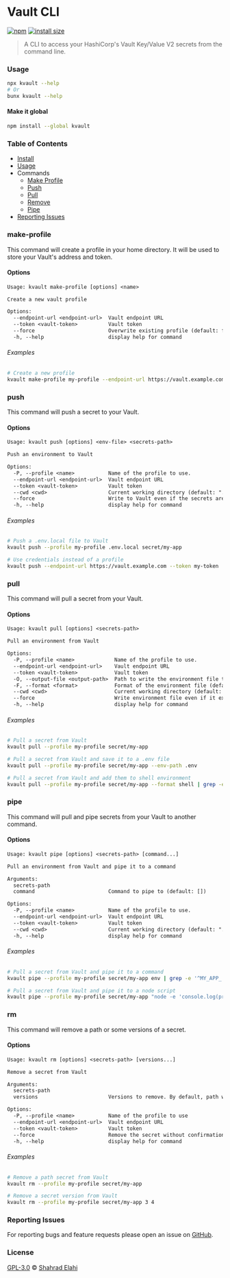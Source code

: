 # Vault CLI

[![npm](https://img.shields.io/npm/v/kvault)](https://www.npmjs.com/package/kvault)
[![install size](https://packagephobia.com/badge?p=kvault)](https://packagephobia.com/result?p=kvault)

> A CLI to access your HashiCorp's Vault Key/Value V2 secrets from the command line.

### Usage

```bash
npx kvault --help
# Or
bunx kvault --help
```

#### Make it global

```bash
npm install --global kvault
```

### Table of Contents

- [Install](#make-it-global)
- [Usage](#usage)
- Commands
  - [Make Profile](#make-profile)
  - [Push](#push)
  - [Pull](#pull)
  - [Remove](#rm)
  - [Pipe](#pipe)
- [Reporting Issues](#reporting-issues)

### make-profile

This command will create a profile in your home directory. It will be used to store your Vault's address and token.

#### Options

```txt
Usage: kvault make-profile [options] <name>

Create a new vault profile

Options:
  --endpoint-url <endpoint-url>  Vault endpoint URL
  --token <vault-token>          Vault token
  --force                        Overwrite existing profile (default: false)
  -h, --help                     display help for command
```

###### Examples

```bash
# Create a new profile
kvault make-profile my-profile --endpoint-url https://vault.example.com --token my-token
```

### push

This command will push a secret to your Vault.

#### Options

```txt
Usage: kvault push [options] <env-file> <secrets-path>

Push an environment to Vault

Options:
  -P, --profile <name>           Name of the profile to use.
  --endpoint-url <endpoint-url>  Vault endpoint URL
  --token <vault-token>          Vault token
  --cwd <cwd>                    Current working directory (default: ".")
  --force                        Write to Vault even if the secrets are in conflict (default: false)
  -h, --help                     display help for command
```

###### Examples

```bash
# Push a .env.local file to Vault
kvault push --profile my-profile .env.local secret/my-app

# Use credentials instead of a profile
kvault push --endpoint-url https://vault.example.com --token my-token .env.local secret/my-app
```

### pull

This command will pull a secret from your Vault.

#### Options

```txt
Usage: kvault pull [options] <secrets-path>

Pull an environment from Vault

Options:
  -P, --profile <name>             Name of the profile to use.
  --endpoint-url <endpoint-url>    Vault endpoint URL
  --token <vault-token>            Vault token
  -O, --output-file <output-path>  Path to write the environment file to
  -F, --format <format>            Format of the environment file (default: "dotenv")
  --cwd <cwd>                      Current working directory (default: ".")
  --force                          Write environment file even if it exists (default: false)
  -h, --help                       display help for command
```

###### Examples

```bash
# Pull a secret from Vault
kvault pull --profile my-profile secret/my-app

# Pull a secret from Vault and save it to a .env file
kvault pull --profile my-profile secret/my-app --env-path .env

# Pull a secret from Vault and add them to shell environment
kvault pull --profile my-profile secret/my-app --format shell | grep -e '^export' | source /dev/stdin
```

### pipe

This command will pull and pipe secrets from your Vault to another command.

#### Options

```txt
Usage: kvault pipe [options] <secrets-path> [command...]

Pull an environment from Vault and pipe it to a command

Arguments:
  secrets-path
  command                        Command to pipe to (default: [])

Options:
  -P, --profile <name>           Name of the profile to use.
  --endpoint-url <endpoint-url>  Vault endpoint URL
  --token <vault-token>          Vault token
  --cwd <cwd>                    Current working directory (default: ".")
  -h, --help                     display help for command
```

###### Examples

```bash
# Pull a secret from Vault and pipe it to a command
kvault pipe --profile my-profile secret/my-app env | grep -e '^MY_APP_'

# Pull a secret from Vault and pipe it to a node script
kvault pipe --profile my-profile secret/my-app "node -e 'console.log(process.env.MY_APP_SECRET)'"
```

### rm

This command will remove a path or some versions of a secret.

#### Options

```txt
Usage: kvault rm [options] <secrets-path> [versions...]

Remove a secret from Vault

Arguments:
  secrets-path
  versions                       Versions to remove. By default, path will be removed (default: [])

Options:
  -P, --profile <name>           Name of the profile to use
  --endpoint-url <endpoint-url>  Vault endpoint URL
  --token <vault-token>          Vault token
  --force                        Remove the secret without confirmation (default: false)
  -h, --help                     display help for command
```

###### Examples

```bash
# Remove a path secret from Vault
kvault rm --profile my-profile secret/my-app

# Remove a secret version from Vault
kvault rm --profile my-profile secret/my-app 3 4
```

### Reporting Issues

For reporting bugs and feature requests please open an issue
on [GitHub](https://github.com/shahradelahi/vault-cli/issues).

### License

[GPL-3.0](LICENSE) © [Shahrad Elahi](https://github.com/shahradelahi)
